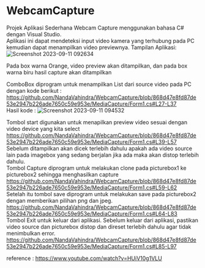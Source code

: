 # WebcamCapture

Projek Aplikasi Sederhana Webcam Capture menggunakan bahasa C# dengan Visual Studio.  
Aplikasi ini dapat mendeteksi input video kamera yang terhubung pada PC kemudian dapat menampilkan video previewnya.
Tampilan Aplikasi: 
![Screenshot 2023-09-11 092634](https://github.com/NandaVahindra/WebcamCapture/assets/114988957/72dde15a-d034-4909-b1f1-172bf9e26705)

Pada box warna Orange, video preview akan ditampilkan, dan pada box warna biru hasil capture akan ditampilkan

ComboBox diprogram untuk menampilkan List dari source video pada PC dengan kode berikut :
https://github.com/NandaVahindra/WebcamCapture/blob/868d47e8fd87de53e2947b226ade7650c59e953e/MediaCapture/Form1.cs#L27-L37  
Hasil kode :
![Screenshot 2023-09-11 094532](https://github.com/NandaVahindra/WebcamCapture/assets/114988957/61d01d84-6610-47ca-8566-d6cdebd4d488)

Tombol start digunakan untuk menapilkan preview video sesuai dengan video device yang kita select
https://github.com/NandaVahindra/WebcamCapture/blob/868d47e8fd87de53e2947b226ade7650c59e953e/MediaCapture/Form1.cs#L39-L57  
Sebelum ditampilkan akan dicek terlebih dahulu apakah ada video source lain pada imagebox yang sedang berjalan jika ada maka akan distop terlebih dahulu.  
Tombol Capture diprogram untuk melakukan clone pada picturebox1 ke picturebox2 sehingga menghasilkan capture  
https://github.com/NandaVahindra/WebcamCapture/blob/868d47e8fd87de53e2947b226ade7650c59e953e/MediaCapture/Form1.cs#L59-L62  
Setelah itu tombol save diprogram untuk melakukan save pada picturebox2 dengan memberikan pilihan png dan jpeg.  
https://github.com/NandaVahindra/WebcamCapture/blob/868d47e8fd87de53e2947b226ade7650c59e953e/MediaCapture/Form1.cs#L64-L83  
Tombol Exit untuk keluar dari aplikasi. Sebelum keluar dari aplikasi, pastikan video source dan picturebox distop dan direset terlebih dahulu agar tidak menimbulkan error.  
https://github.com/NandaVahindra/WebcamCapture/blob/868d47e8fd87de53e2947b226ade7650c59e953e/MediaCapture/Form1.cs#L85-L97  

reference : https://www.youtube.com/watch?v=HUiV10g1VLU

